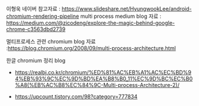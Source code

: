 이형욱 네이버 참고자료 : https://www.slideshare.net/HyungwookLee/android-chromium-rendering-pipeline
multi process medium blog 자료 : https://medium.com/@zicodeng/explore-the-magic-behind-google-chrome-c3563dbd2739

멀티프로세스 관련 chromium blog 자료 :https://blog.chromium.org/2008/09/multi-process-architecture.html


한글 chromium 정리 blog
- https://realbj.co.kr/chromium/%ED%81%AC%EB%A1%AC%EC%BD%94%EB%93%9C%EC%9D%BD%EA%B8%B0_11%EC%9D%BC%EC%B0%A8(%EB%AC%B8%EC%84%9C-Multi-process-Architecture-2)/

- https://upcount.tistory.com/98?category=777834

